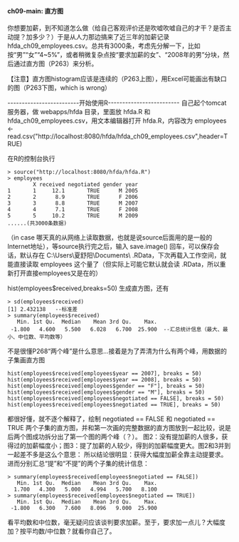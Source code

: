 #### ch09-main: 直方图

你想要加薪，到不知道怎么做（给自己客观评价还是吹嘘吹嘘自己的才干？是否主动提？加多少？）于是从人力那边搞来了近三年的加薪记录 hfda_ch09_employees.csv。总共有3000条，考虑先分解一下，比如按“男”“女”“4~5%”，或者稍微复杂点按“要求加薪的女”、“2008年的男”分块，然后通过直方图（P263）来分析。

【注意】直方图histogram应该是连续的（P263上图），用Excel可能画出有缺口的图（P263下图，which is wrong）

-------------------------开始使用R-------------------------
自己起个tomcat服务器，做 webapps/hfda 目录，里面放 hfda.R 和 hfda_ch09_employees.csv，用文本编辑器打开 hfda.R，内容改为
employees <- read.csv("http://localhost:8080/hfda/hfda_ch09_employees.csv",header=TRUE)

在R的控制台执行
```
> source("http://localhost:8080/hfda/hfda.R")
> employees
        X received negotiated gender year
1       1     12.1       TRUE      M 2005
2       2      8.9       TRUE      F 2006
3       3      8.8       TRUE      M 2007
4       4      7.1       TRUE      F 2008
5       5     10.2       TRUE      M 2009
......(共3000条数据)
```

（in case 哪天真的从网络上读取数据，也就是说source后面用的是一般的Internet地址），等source执行完之后，输入 save.image() 回车，可以保存会话，默认存在 C:\Users\夏舒阳\Documents\ .RData，下次再载入工作空间，就能直接读取 employees 这个量了（但实际上可能它默认就会读 .RData，所以重新打开直接employees又是在的）

hist(employees$received,breaks=50) 生成直方图，还有
```
> sd(employees$received)
[1] 2.432138   --标准差
> summary(employees$received)
   Min. 1st Qu.  Median    Mean 3rd Qu.    Max.
 -1.800   4.600   5.500   6.028   6.700  25.900  --汇总统计信息（最大、最小、中位数、平均数等）
```
不是很懂P268“两个峰”是什么意思...接着是为了弄清为什么有两个峰，用数据的子集画直方图
```
hist(employees$received[employees$year == 2007], breaks = 50) 
hist(employees$received[employees$year == 2008], breaks = 50)
hist(employees$received[employees$gender == "F"], breaks = 50)
hist(employees$received[employees$gender == "M"], breaks = 50)
hist(employees$received[employees$negotiated == FALSE], breaks = 50)
hist(employees$received[employees$negotiated == TRUE], breaks = 50)
```
都很好懂，就不逐个解释了，绘制 negotiated == FALSE 和 negotiated == TRUE 两个子集的直方图，并和第一次画的完整数据的直方图放到一起比较，说是后两个图成功拆分出了第一个图的两个峰（？）。
图2：没有提加薪的人很多，获得过的加薪幅度小；图3：提了加薪的人较少，得到的加薪幅度更大。图2和3并到一起差不多是这么个意思：
所以结论很明显：获得大幅度加薪全靠主动提要求。进而分别汇总“提”和“不提”的两个子集的统计信息：
```
> summary(employees$received[employees$negotiated == FALSE])
   Min. 1st Qu.  Median    Mean 3rd Qu.    Max.
  1.700   4.300   5.000   4.994   5.700   8.100
> summary(employees$received[employees$negotiated == TRUE])
   Min. 1st Qu.  Median    Mean 3rd Qu.    Max.
 -1.800   6.300   7.600   8.096   9.000  25.900
```
看平均数和中位数，毫无疑问应该谈判要求加薪。至于，要求加一点儿？大幅度加？按平均数/中位数？就看你自己了。
